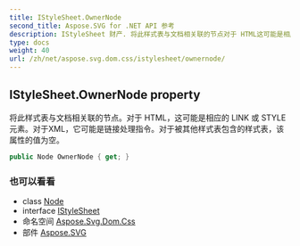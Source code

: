 ```yaml
---
title: IStyleSheet.OwnerNode
second_title: Aspose.SVG for .NET API 参考
description: IStyleSheet 财产. 将此样式表与文档相关联的节点对于 HTML这可能是相应的 LINK 或 STYLE 元素对于XML它可能是链接处理指令对于被其他样式表包含的样式表该属性的值为空
type: docs
weight: 40
url: /zh/net/aspose.svg.dom.css/istylesheet/ownernode/
---
```

## IStyleSheet.OwnerNode property

将此样式表与文档相关联的节点。对于 HTML，这可能是相应的 LINK 或 STYLE 元素。对于XML，它可能是链接处理指令。对于被其他样式表包含的样式表，该属性的值为空。

```csharp
public Node OwnerNode { get; }
```

### 也可以看看

* class [Node](../../../aspose.svg.dom/node/)
* interface [IStyleSheet](../)
* 命名空间 [Aspose.Svg.Dom.Css](../../istylesheet/)
* 部件 [Aspose.SVG](../../../)


